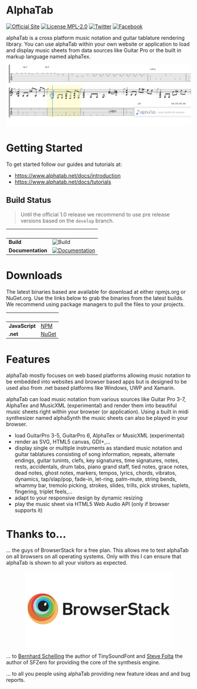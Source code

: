 # AlphaTab
[![Official Site](https://img.shields.io/badge/site-alphatab.net-blue.svg)](https://alphatab.net)
[![License MPL-2.0](https://img.shields.io/badge/license-MPL--2.0-green.svg)](https://www.mozilla.org/en-US/MPL/2.0/)
[![Twitter](https://img.shields.io/badge/twitter-alphaTabMusic-blue.svg)](https://twitter.com/alphaTabMusic)
[![Facebook](https://img.shields.io/badge/facebook-alphaTabMusic-blue.svg)](https://facebook.com/alphaTabMusic)

alphaTab is a cross platform music notation and guitar tablature rendering library. You can use alphaTab within your own website or application to load and display music sheets from data sources like Guitar Pro or the built in markup language named alphaTex.

![alphaTab](img/banner.png?raw=true "alphaTab")

# Getting Started

To get started follow our guides and tutorials at: 

* https://www.alphatab.net/docs/introduction
* https://www.alphatab.net/docs/tutorials

## Build Status

> Until the official 1.0 release we recommend to use pre release versions based on the `develop` branch.

&nbsp; | &nbsp;
--- | ---
**Build** | ![Build](https://github.com/CoderLine/alphaTab/workflows/Build/badge.svg?branch=develop)
**Documentation** | [![Documentation](https://img.shields.io/badge/docs-master-brightgreen.svg)](https://www2.alphatab.net/)

# Downloads

The latest binaries based  are available for download at either npmjs.org or NuGet.org.
Use the links below to grab the binaries from the latest builds. We recommend using package managers to pull the files to your projects. 

&nbsp; | &nbsp;
--- | --- |
**JavaScript** | [NPM](https://www.npmjs.com/package/@coderline/alphatab)
**.net** | [NuGet](https://www.nuget.org/profiles/CoderLine)

# Features
alphaTab mostly focuses on web based platforms allowing music notation to be embedded into websites and browser based apps but is designed to be used also from .net based platforms like Windows, UWP and Xamarin.

alphaTab can load music notation from various sources like Guitar Pro 3-7, AlphaTex and MusicXML (experimental) and render them into beautiful music sheets right within your browser (or application). Using a built in midi synthesizer named alphaSynth the music sheets can also be played in your browser.

* load GuitarPro 3-5, GuitarPro 6, AlphaTex or MusicXML (experimental)
* render as SVG, HTML5 canvas, GDI+,...
* display single or multiple instruments as standard music notation and guitar tablatures consisting of song information, repeats, alternate endings, guitar tunints, clefs, key signatures, time signatures, notes, rests, accidentals, drum tabs, piano grand staff, tied notes, grace notes, dead notes, ghost notes, markers, tempos, lyrics, chords, vibratos, dynamics, tap/slap/pop, fade-in, let-ring, palm-mute, string bends, whammy bar, tremolo picking, strokes, slides, trills, pick strokes, tuplets, fingering, triplet feels,...
* adapt to your responsive design by dynamic resizing
* play the music sheet via HTML5 Web Audio API (only if browser supports it)

# Thanks to...

... the guys of BrowserStack for a free plan. This allows me to test alphaTab on all browsers on all operating systems. Only with this I can ensure that alphaTab is shown to all your visitors as expected.

<p align="center">
<a href="https://www.browserstack.com" target="_blank"><img src="img/BrowserStack.png?raw=true" width="400" align="center"/></a>
</p>

... to [Bernhard Schelling](https://github.com/schellingb/TinySoundFont) the author of TinySoundFont and [Steve Folta](https://github.com/stevefolta/SFZero) the author of SFZero for providing the core of the synthesis engine.

... to all you people using alphaTab providing new feature ideas and and bug reports.
